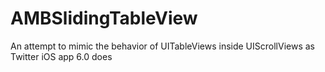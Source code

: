 AMBSlidingTableView
===================

An attempt to mimic the behavior of UITableViews inside UIScrollViews as Twitter iOS app 6.0 does

